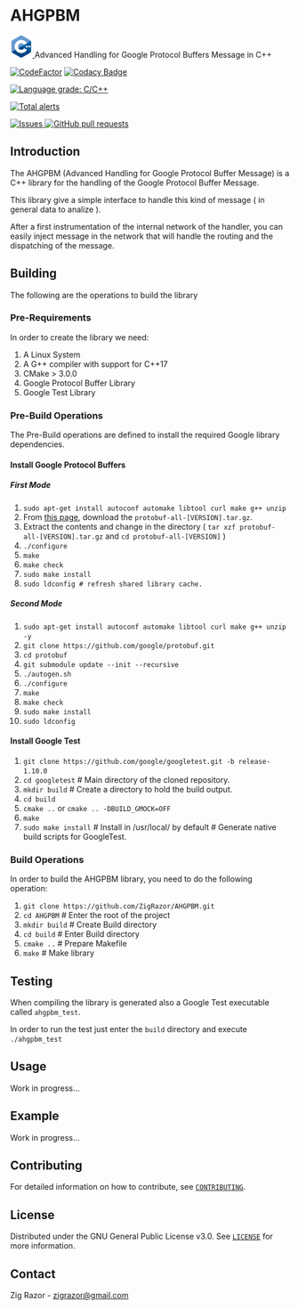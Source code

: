 # AHGPBM

<a href="https://www.w3schools.com/cpp/" target="_blank"> <img src="https://raw.githubusercontent.com/devicons/devicon/master/icons/cplusplus/cplusplus-original.svg" alt="cplusplus" width="40" height="40"/> </a> Advanced Handling for Google Protocol Buffers Message in C++ 

[![CodeFactor](https://www.codefactor.io/repository/github/zigrazor/ahgpbm/badge)](https://www.codefactor.io/repository/github/zigrazor/ahgpbm)
[![Codacy Badge](https://app.codacy.com/project/badge/Grade/09b1ecbbca5945609716d468923cf503)](https://www.codacy.com/gh/ZigRazor/AHGPBM/dashboard?utm_source=github.com&amp;utm_medium=referral&amp;utm_content=ZigRazor/AHGPBM&amp;utm_campaign=Badge_Grade)

[![Language grade: C/C++](https://img.shields.io/lgtm/grade/cpp/g/ZigRazor/AHGPBM.svg?logo=lgtm&logoWidth=18)](https://lgtm.com/projects/g/ZigRazor/AHGPBM/context:cpp)

[![Total alerts](https://img.shields.io/lgtm/alerts/g/ZigRazor/AHGPBM.svg?logo=lgtm&logoWidth=18)](https://lgtm.com/projects/g/ZigRazor/AHGPBM/alerts/)

<a href="https://github.com/ZigRazor/AHGPBM/issues">
      <img alt="Issues" src="https://img.shields.io/github/issues/ZigRazor/AHGPBM?color=0088ff" />
</a>
<a href="https://github.com/ZigRazor/AHGPBM/pulls">
      <img alt="GitHub pull requests" src="https://img.shields.io/github/issues-pr/ZigRazor/AHGPBM?color=0088ff" />
</a>

## Introduction

The AHGPBM (Advanced Handling for Google Protocol Buffer Message) is a C++ library for the handling of the Google Protocol Buffer Message.

This library give a simple interface to handle this kind of message ( in general data to analize ).

After a first instrumentation of the internal network of the handler, you can easily inject message in the network that will handle the routing and the dispatching of the message.

## Building

The following are the operations to build the library

### Pre-Requirements

In order to create the library we need:
  1. A Linux System
  2. A G++ compiler with support for C++17
  3. CMake > 3.0.0
  4. Google Protocol Buffer Library
  5. Google Test Library

### Pre-Build Operations

The Pre-Build operations are defined to install the required Google library dependencies.

#### Install Google Protocol Buffers

##### First Mode
  
  1. `sudo apt-get install autoconf automake libtool curl make g++ unzip`
  2. From [this page](https://github.com/protocolbuffers/protobuf/releases), download the `protobuf-all-[VERSION].tar.gz`. 
  3. Extract the contents and change in the directory ( `tar xzf protobuf-all-[VERSION].tar.gz` and `cd protobuf-all-[VERSION]` )
  4. `./configure`
  5. `make`
  6. `make check`
  7. `sudo make install`
  8. `sudo ldconfig # refresh shared library cache.`

##### Second Mode
  
  1. `sudo apt-get install autoconf automake libtool curl make g++ unzip -y`
  2. `git clone https://github.com/google/protobuf.git`
  3. `cd protobuf`
  4. `git submodule update --init --recursive`
  5. `./autogen.sh`
  6. `./configure`
  7. `make`
  8. `make check` 
  9. `sudo make install`
  10. `sudo ldconfig`
   
#### Install Google Test

 1. `git clone https://github.com/google/googletest.git -b release-1.10.0`
 2. `cd googletest`        # Main directory of the cloned repository.
 3. `mkdir build`          # Create a directory to hold the build output.
 4. `cd build`
 5. `cmake ..`     or     `cmake .. -DBUILD_GMOCK=OFF`
 6. `make`
 7. `sudo make install`    # Install in /usr/local/ by default        # Generate native build scripts for GoogleTest.

### Build Operations

In order to build the AHGPBM library, you need to do the following operation:
  1. `git clone https://github.com/ZigRazor/AHGPBM.git`
  2. `cd AHGPBM` # Enter the root of the project
  3. `mkdir build` # Create Build directory
  4. `cd build` # Enter Build directory
  5. `cmake ..` # Prepare Makefile
  6. `make` # Make library

## Testing

When compiling the library is generated also a Google Test executable called `ahgpbm_test`.

In order to run the test just enter the `build` directory and execute `./ahgpbm_test`

## Usage

Work in progress...

## Example

Work in progress...

## Contributing

For detailed information on how to contribute, see <a href="https://github.com/ZigRazor/AHGPBM/blob/main/CONTRIBUTING.md">`CONTRIBUTING`</a>.


## License

Distributed under the GNU General Public License v3.0. See <a href="https://github.com/ZigRazor/AHGPBM/blob/main/LICENSE">`LICENSE`</a> for more information.


## Contact

Zig Razor - <a href="mailto:zigrazor@gmail.com">zigrazor@gmail.com</a>
